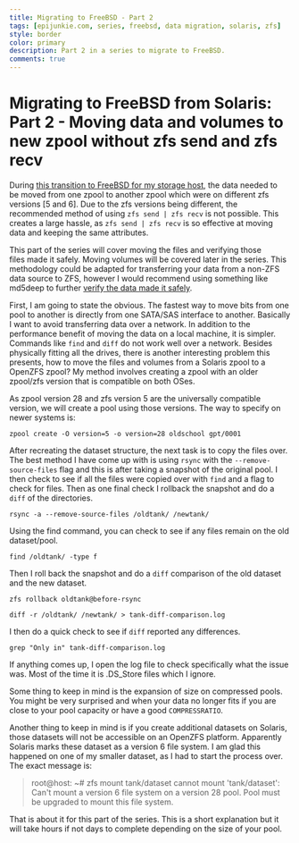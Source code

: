 ```yaml
---
title: Migrating to FreeBSD - Part 2
tags: [epijunkie.com, series, freebsd, data migration, solaris, zfs]
style: border
color: primary
description: Part 2 in a series to migrate to FreeBSD.
comments: true
---
```


Migrating to FreeBSD from Solaris: Part 2 - Moving data and volumes to new zpool without zfs send and zfs recv
==========================

During <a href="http://justinholcomb.me/blog/2016/02/28/migration-to-freebsd-part1.html">this transition to FreeBSD for my storage host</a>, the data needed to be moved from one zpool to another zpool which were on different zfs versions [5 and 6]. Due to the zfs versions being different, the recommended method of using `zfs send | zfs recv` is not possible. This creates a large hassle, as `zfs send | zfs recv` is so effective at moving data and keeping the same attributes.

This part of the series will cover moving the files and verifying those files made it safely. Moving volumes will be covered later in the series. This methodology could be adapted for transferring your data from a non-ZFS data source to ZFS, however I would recommend using something like md5deep to further <a href="http://blog.epijunkie.com/2010/10/data-verification-after-building-a-raid-5-array-using-freenas/">verify the data made it safely</a>.

First, I am going to state the obvious. The fastest way to move bits from one pool to another is directly from one SATA/SAS interface to another. Basically I want to avoid transferring data over a network. In addition to the performance benefit of moving the data on a local machine, it is simpler. Commands like `find` and `diff` do not work well over a network. Besides physically fitting all the drives, there is another interesting problem this presents, how to move the files and volumes from a Solaris zpool to a OpenZFS zpool? My method involves creating a zpool with an older zpool/zfs version that is compatible on both OSes.

As zpool version 28 and zfs version 5 are the universally compatible version, we will create a pool using those versions. The way to specify on newer systems is:

```
zpool create -O version=5 -o version=28 oldschool gpt/0001
```

After recreating the dataset structure, the next task is to copy the files over. The best method I have come up with is using `rsync` with the `--remove-source-files` flag and this is after taking a snapshot of the original pool. I then check to see if all the files were copied over with `find` and a flag to check for files. Then as one final check I rollback the snapshot and do a `diff` of the directories.

```
rsync -a --remove-source-files /oldtank/ /newtank/
```

Using the find command, you can check to see if any files remain on the old dataset/pool.

```
find /oldtank/ -type f
```

Then I roll back the snapshot and do a `diff` comparison of the old dataset and the new dataset.

```
zfs rollback oldtank@before-rsync
```
```
diff -r /oldtank/ /newtank/ > tank-diff-comparison.log
```

I then do a quick check to see if `diff` reported any differences.

```
grep "Only in" tank-diff-comparison.log
```

If anything comes up, I open the log file to check specifically what the issue was. Most of the time it is .DS_Store files which I ignore.

Some thing to keep in mind is the expansion of size on compressed pools. You might be very surprised and when your data no longer fits if you are close to your pool capacity or have a good `COMPRESSRATIO`.

Another thing to keep in mind is if you create additional datasets on Solaris, those datasets will not be accessible on an OpenZFS platform. Apparently Solaris marks these dataset as a version 6 file system. I am glad this happened on one of my smaller dataset, as I had to start the process over. The exact message is:

> root@host: ~# zfs mount tank/dataset cannot mount 'tank/dataset': Can't mount a version 6 file system on a version 28 pool. Pool must be upgraded to mount this file system.

That is about it for this part of the series. This is a short explanation but it will take hours if not days to complete depending on the size of your pool.
